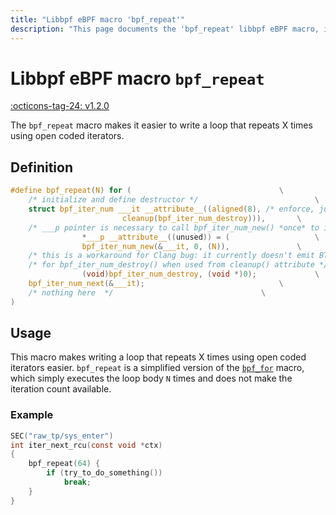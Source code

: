 ```yaml
---
title: "Libbpf eBPF macro 'bpf_repeat'"
description: "This page documents the 'bpf_repeat' libbpf eBPF macro, including its definition, usage, and examples."
---
```

# Libbpf eBPF macro `bpf_repeat`

[:octicons-tag-24: v1.2.0](https://github.com/libbpf/libbpf/releases/tag/v1.2.0)

The `bpf_repeat` macro makes it easier to write a loop that repeats X times using open coded iterators.

## Definition

```c
#define bpf_repeat(N) for (									\
	/* initialize and define destructor */							\
	struct bpf_iter_num ___it __attribute__((aligned(8), /* enforce, just in case */	\
						 cleanup(bpf_iter_num_destroy))),		\
	/* ___p pointer is necessary to call bpf_iter_num_new() *once* to init ___it */		\
			    *___p __attribute__((unused)) = (					\
				bpf_iter_num_new(&___it, 0, (N)),				\
	/* this is a workaround for Clang bug: it currently doesn't emit BTF */			\
	/* for bpf_iter_num_destroy() when used from cleanup() attribute */			\
				(void)bpf_iter_num_destroy, (void *)0);				\
	bpf_iter_num_next(&___it);								\
	/* nothing here  */									\
)
```

## Usage

This macro makes writing a loop that repeats X times using open coded iterators easier. `bpf_repeat` is a simplified version of the [`bpf_for`](bpf_for.md) macro, which simply executes the loop body `N` times and does not make the iteration count available.

### Example

```c
SEC("raw_tp/sys_enter")
int iter_next_rcu(const void *ctx)
{
    bpf_repeat(64) {
        if (try_to_do_something())
            break;
    }
}
```
